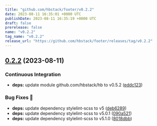 ```yaml
---
title: "github.com/hbstack/footer/v0.2.2"
date: 2023-08-11 16:35:01 +0000 UTC
publishDate: 2023-08-11 16:35:19 +0000 UTC
draft: false
prerelease: false
name: "v0.2.2"
tag_name: "v0.2.2"
release_url: "https://github.com/hbstack/footer/releases/tag/v0.2.2"
---
```


## [0.2.2](https://github.com/hbstack/footer/compare/v0.2.1...v0.2.2) (2023-08-11)


### Continuous Integration

* **deps:** update module github.com/hbstack/hb to v0.5.2 ([eddc123](https://github.com/hbstack/footer/commit/eddc12315d31c5631c09864487d0f2d0387d39e9))


### Bug Fixes 🐞

* **deps:** update dependency stylelint-scss to v5 ([deb6289](https://github.com/hbstack/footer/commit/deb62894a20f2af763c6b1a95be6e84cf80f9629))
* **deps:** update dependency stylelint-scss to v5.0.1 ([090a521](https://github.com/hbstack/footer/commit/090a5210000f5a2091e415706fc30de3f4e349f1))
* **deps:** update dependency stylelint-scss to v5.1.0 ([8018dbb](https://github.com/hbstack/footer/commit/8018dbb1ccdbb642966831018eb27a181b93c066))
